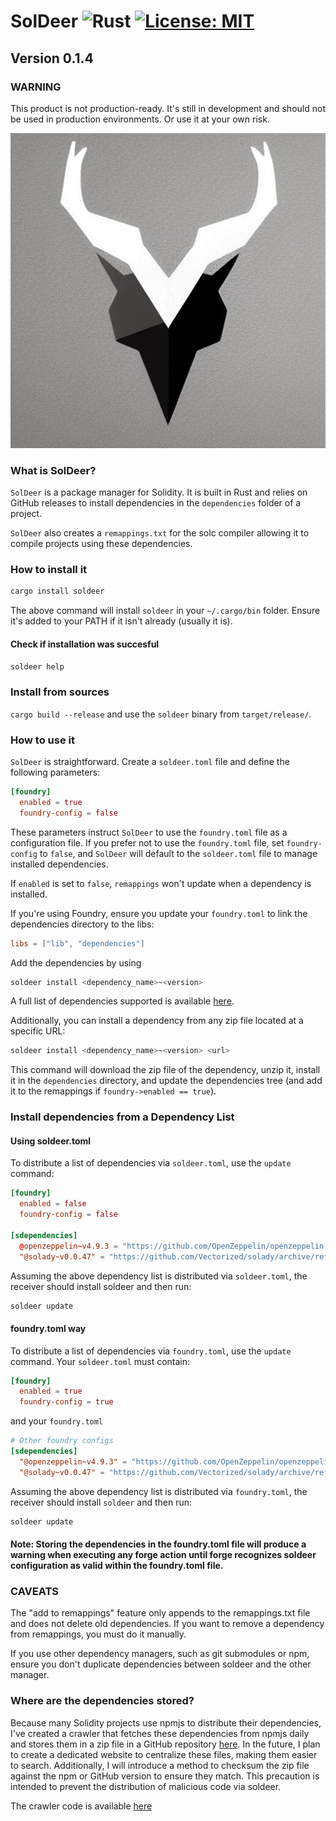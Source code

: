 # SolDeer ![Rust][rust-badge] [![License: MIT][license-badge]][license]

## Version 0.1.4

### WARNING

This product is not production-ready. It's still in development and should not be used in production environments. Or use it at your own risk.

[rust-badge]: https://img.shields.io/badge/Built%20with%20-Rust-e43716.svg
[license]: https://opensource.org/licenses/MIT
[license-badge]: https://img.shields.io/badge/License-MIT-blue.svg

<p align="center">
  <img src="./soldeer.jpeg" />
</p>

### What is SolDeer?

`SolDeer` is a package manager for Solidity. It is built in Rust and relies on GitHub releases to install dependencies in the `dependencies` folder of a project.

`SolDeer` also creates a `remappings.txt` for the solc compiler allowing it to compile projects using these dependencies.

### How to install it

```bash
cargo install soldeer
```

The above command will install `soldeer` in your `~/.cargo/bin` folder. Ensure it's added to your PATH if it isn't already (usually it is).

#### Check if installation was succesful

```bash
soldeer help
```

### Install from sources

`cargo build --release` and use the `soldeer` binary from `target/release/`.

### How to use it

`SolDeer` is straightforward. Create a `soldeer.toml` file and define the following parameters:

```toml
[foundry]
  enabled = true
  foundry-config = false
```

These parameters instruct `SolDeer` to use the `foundry.toml` file as a configuration file. If you prefer not to use the `foundry.toml` file, set `foundry-config` to `false`, and `SolDeer` will default to the `soldeer.toml` file to manage installed dependencies.

If `enabled` is set to `false`, `remappings` won't update when a dependency is installed.

If you're using Foundry, ensure you update your `foundry.toml` to link the dependencies directory to the libs:

```toml
libs = ["lib", "dependencies"]
```

Add the dependencies by using

```bash
soldeer install <dependency_name>~<version>
```

A full list of dependencies supported is available [here](./all_dependencies.toml).

Additionally, you can install a dependency from any zip file located at a specific URL:

```bash
soldeer install <dependency_name>~<version> <url>
```

This command will download the zip file of the dependency, unzip it, install it in the `dependencies` directory, and update the dependencies tree (and add it to the remappings if `foundry->enabled == true`).

### Install dependencies from a Dependency List

#### Using soldeer.toml

To distribute a list of dependencies via `soldeer.toml`, use the `update` command:

```toml
[foundry]
  enabled = false
  foundry-config = false

[sdependencies]
  @openzeppelin~v4.9.3 = "https://github.com/OpenZeppelin/openzeppelin-contracts/archive/refs/tags/v4.9.3.zip"
  "@solady~v0.0.47" = "https://github.com/Vectorized/solady/archive/refs/tags/v0.0.47.zip"
```

Assuming the above dependency list is distributed via `soldeer.toml`, the receiver should install soldeer and then run:

```bash
soldeer update
```

#### foundry.toml way

To distribute a list of dependencies via `foundry.toml`, use the `update` command. Your `soldeer.toml` must contain:

```toml
[foundry]
  enabled = true
  foundry-config = true
```

and your `foundry.toml`

```toml
# Other foundry configs
[sdependencies]
  "@openzeppelin~v4.9.3" = "https://github.com/OpenZeppelin/openzeppelin-contracts/archive/refs/tags/v4.9.3.zip"
  "@solady~v0.0.47" = "https://github.com/Vectorized/solady/archive/refs/tags/v0.0.47.zip"
```

Assuming the above dependency list is distributed via `foundry.toml`, the receiver should install `soldeer` and then run:

```bash
soldeer update
```

#### Note: Storing the dependencies in the foundry.toml file will produce a warning when executing any forge action until forge recognizes soldeer configuration as valid within the foundry.toml file.

### CAVEATS

The "add to remappings" feature only appends to the remappings.txt file and does not delete old dependencies. If you want to remove a dependency from remappings, you must do it manually.

If you use other dependency managers, such as git submodules or npm, ensure you don't duplicate dependencies between soldeer and the other manager.

### Where are the dependencies stored?

Because many Solidity projects use npmjs to distribute their dependencies, I've created a crawler that fetches these dependencies from npmjs daily and stores them in a zip file in a GitHub repository [here](https://github.com/mario-eth/soldeer-versions/tree/main/all_versions). In the future, I plan to create a dedicated website to centralize these files, making them easier to search. Additionally, I will introduce a method to checksum the zip file against the npm or GitHub version to ensure they match. This precaution is intended to prevent the distribution of malicious code via soldeer.

The crawler code is available [here](./crawler/)